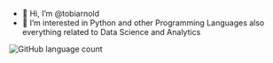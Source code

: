- 👋 Hi, I’m @tobiarnold
- 👀 I’m interested in Python and other Programming Languages also everything related to Data Science and Analytics

![GitHub language count](https://img.shields.io/github/languages/count/:tobiarnold/:repo)
